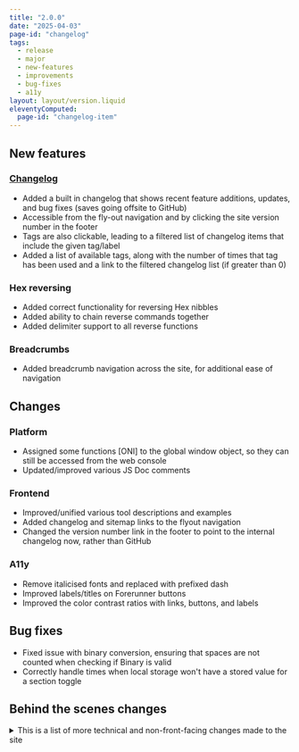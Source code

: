 ```yaml
---
title: "2.0.0"
date: "2025-04-03"
page-id: "changelog"
tags: 
  - release
  - major
  - new-features
  - improvements
  - bug-fixes
  - a11y
layout: layout/version.liquid
eleventyComputed:
  page-id: "changelog-item"
---
```

## New features
### [Changelog](/changelog)
- Added a built in changelog that shows recent feature additions, updates, and bug fixes (saves going offsite to GitHub)  
- Accessible from the fly-out navigation and by clicking the site version number in the footer
- Tags are also clickable, leading to a filtered list of changelog items that include the given tag/label
- Added a list of available tags, along with the number of times that tag has been used and a link to the filtered changelog list (if greater than 0)

### Hex reversing
- Added correct functionality for reversing Hex nibbles
- Added ability to chain reverse commands together
- Added delimiter support to all reverse functions

### Breadcrumbs
- Added breadcrumb navigation across the site, for additional ease of navigation

## Changes
### Platform
- Assigned some functions [ONI] to the global window object, so they can still be accessed from the web console
- Updated/improved various JS Doc comments

### Frontend
- Improved/unified various tool descriptions and examples
- Added changelog and sitemap links to the flyout navigation
- Changed the version number link in the footer to point to the internal changelog now, rather than GitHub

### A11y
- Remove italicised fonts and replaced with prefixed dash
- Improved labels/titles on Forerunner buttons
- Improved the color contrast ratios with links, buttons, and labels

## Bug fixes
- Fixed issue with binary conversion, ensuring that spaces are not counted when checking if Binary is valid
- Correctly handle times when local storage won't have a stored value for a section toggle

## Behind the scenes changes
<details>
<summary>This is a list of more technical and non-front-facing changes made to the site</summary>

### Changes
#### Platform
- Migrated the codebase to ESM to (hopefully) make it easier to maintain and improve going forward
- Split front-end JS functionality into its own file, separate from main functions
- Added meta keywords and open graph tags to the site

#### Frontend
- Changed the "No data to clear" notice to be informational, rather than a warning (no data isn't always bad)

### Bug fixes
- [A11y] Fixed incorrect hex delimiter label on Convrtrs
</details>